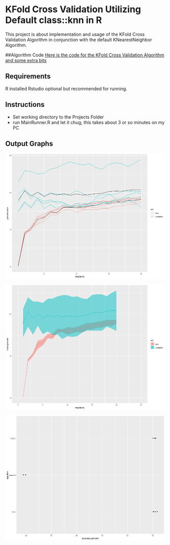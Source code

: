 # KFold Cross Validation Utilizing Default class::knn in R

This project is about implementation and usage of the KFold Cross Validation Algorithm in
 conjunction with the default KNearestNeighbor Algorithm.
 
##Algorithm Code
[Here is the code for the KFold Cross Validation Algorithm and some extra bits](https://github.com/deltarod/NAU-CS499/blob/master/Project2/KFoldCV.R)
 
## Requirements
R installed
Rstudio optional but recommended for running.

## Instructions
* Set working directory to the Projects Folder
* run MainRunner.R and let it chug, this takes about 3 or so minutes on my PC

## Output Graphs
![Line Graph](https://github.com/deltarod/NAU-CS499/blob/master/Project2/Line.png?raw=true)

![Ribbon Graph](https://github.com/deltarod/NAU-CS499/blob/master/Project2/Ribbon.png?raw=true)

![Dot Graph](https://github.com/deltarod/NAU-CS499/blob/master/Project2/dot.png?raw=true)
